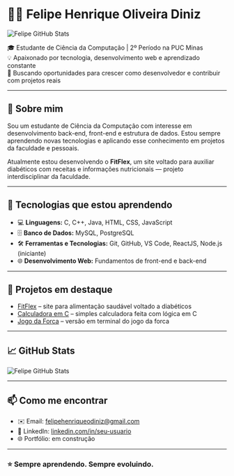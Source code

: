 # 👨‍💻 Felipe Henrique Oliveira Diniz

![Felipe GitHub Stats](https://github-readme-stats.vercel.app/api?username=FelipeHODinizshow_icons=true&theme=tokyonight)


🎓 Estudante de Ciência da Computação | 2º Período na PUC Minas  
💡 Apaixonado por tecnologia, desenvolvimento web e aprendizado constante  
🚀 Buscando oportunidades para crescer como desenvolvedor e contribuir com projetos reais

---

## 💼 Sobre mim

Sou um estudante de Ciência da Computação com interesse em desenvolvimento back-end, front-end e estrutura de dados. Estou sempre aprendendo novas tecnologias e aplicando esse conhecimento em projetos da faculdade e pessoais.

Atualmente estou desenvolvendo o **FitFlex**, um site voltado para auxiliar diabéticos com receitas e informações nutricionais — projeto interdisciplinar da faculdade.

---

## 🧠 Tecnologias que estou aprendendo

- 💻 **Linguagens:** C, C++, Java, HTML, CSS, JavaScript
- 🗄️ **Banco de Dados:** MySQL, PostgreSQL
- 🛠️ **Ferramentas e Tecnologias:** Git, GitHub, VS Code, ReactJS, Node.js (iniciante)
- 🌐 **Desenvolvimento Web:** Fundamentos de front-end e back-end

---

## 📌 Projetos em destaque

- [FitFlex](https://github.com/seu-usuario/FitFlex) – site para alimentação saudável voltado a diabéticos  
- [Calculadora em C](https://github.com/seu-usuario/calculadora-c) – simples calculadora feita com lógica em C  
- [Jogo da Forca](https://github.com/seu-usuario/jogo-da-forca) – versão em terminal do jogo da forca

---

## 📈 GitHub Stats

![Felipe GitHub Stats](https://github-readme-stats.vercel.app/api?username=seu-usuario&show_icons=true&theme=tokyonight)

---

## 📫 Como me encontrar

- ✉️ Email: felipehenriqueodiniz@gmail.com  
- 💼 LinkedIn: [linkedin.com/in/seu-usuario](https://www.linkedin.com/in/felipe-diniz-115294300/)  
- 🌐 Portfólio: em construção

---

### ⭐ Sempre aprendendo. Sempre evoluindo.

